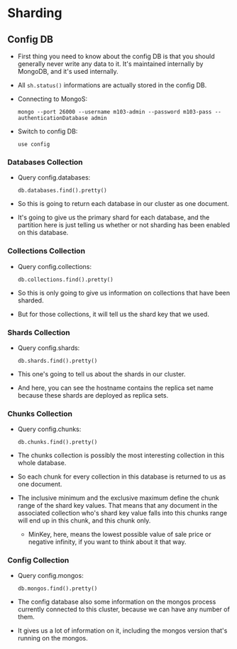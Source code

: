 # Sharding

## Config DB

- First thing you need to know about the config DB is that you should generally never write any data to it. It's maintained internally by MongoDB, and it's used internally.
- All `sh.status()` informations are actually stored in the config DB.

- Connecting to MongoS:

  ```shell
  mongo --port 26000 --username m103-admin --password m103-pass --authenticationDatabase admin
  ```

- Switch to config DB:

  ```mongoshell
  use config
  ```

### Databases Collection

- Query config.databases:

  ```mongoshell
  db.databases.find().pretty()
  ```

- So this is going to return each database in our cluster as one document.
- It's going to give us the primary shard for each database, and the partition here is just telling us whether or not sharding has been enabled on this database.

### Collections Collection

- Query config.collections:

  ```mongoshell
  db.collections.find().pretty()
  ```

- So this is only going to give us information on collections that have been sharded.
- But for those collections, it will tell us the shard key that we used.

### Shards Collection

- Query config.shards:

  ```mongoshell
  db.shards.find().pretty()
  ```

- This one's going to tell us about the shards in our cluster.
- And here, you can see the hostname contains the replica set name because these shards are deployed as replica sets.

### Chunks Collection

- Query config.chunks:

  ```mongoshell
  db.chunks.find().pretty()
  ```

- The chunks collection is possibly the most interesting collection in this whole database.
- So each chunk for every collection in this database is returned to us as one document.
- The inclusive minimum and the exclusive maximum define the chunk range of the shard key values. That means that any document in the associated collection who's shard key value falls into this chunks range will end up in this chunk, and this chunk only.
  - MinKey, here, means the lowest possible value of sale price or negative infinity, if you want to think about it that way.

### Config Collection

- Query config.mongos:

  ```mongoshell
  db.mongos.find().pretty()
  ```

- The config database also some information on the mongos process currently connected to this cluster, because we can have any number of them.
- It gives us a lot of information on it, including the mongos version that's running on the mongos.